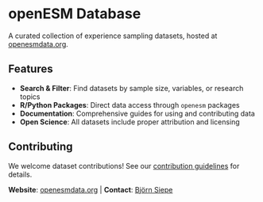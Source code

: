 # openESM Database

A curated collection of experience sampling datasets, hosted at [openesmdata.org](https://openesmdata.org).


## Features

- **Search & Filter**: Find datasets by sample size, variables, or research topics
- **R/Python Packages**: Direct data access through `openesm` packages 
- **Documentation**: Comprehensive guides for using and contributing data
- **Open Science**: All datasets include proper attribution and licensing

## Contributing

We welcome dataset contributions! See our [contribution guidelines](https://openesmdata.org/docs/contributing/) for details.



**Website**: [openesmdata.org](https://openesmdata.org) | **Contact**: [Björn Siepe](https://bsiepe.github.io)